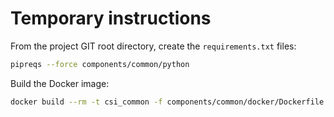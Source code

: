
# Temporary instructions

From the project GIT root directory, create the `requirements.txt` files:
```sh
pipreqs --force components/common/python
```

Build the Docker image:
```sh
docker build --rm -t csi_common -f components/common/docker/Dockerfile .
```